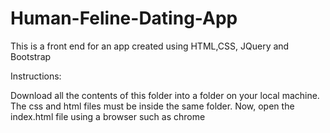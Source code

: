# Human-Feline-Dating-App
This is a front end for an app created using HTML,CSS, JQuery and Bootstrap

Instructions:

Download all the contents of this folder into a folder on your local machine. The css and html files must be inside the same folder. Now, open the index.html file using a browser such as chrome
